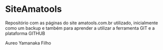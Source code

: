 # SiteAmatools

Repositório com as páginas do site amatools.com.br 
utilizado, inicialmente como um backup e também para
aprender a utilizar a ferramenta GIT e a plataforma GITHUB

Aureo Yamanaka Filho
